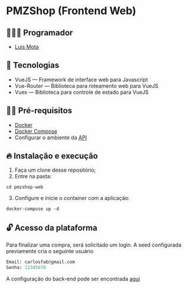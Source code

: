 # PMZShop (Frontend Web)

## 👨🏼‍💻 Programador

- [Luis Mota](https://github.com/manogray)

## 🚀 Tecnologias

- VueJS — Framework de interface web para Javascript
- Vue-Router — Biblioteca para roteamento web para VueJS
- Vuex — Biblioteca para controle de estado para VueJS

## ✋🏻 Pré-requisitos
- [Docker](https://docs.docker.com/engine/install/)
- [Docker Compose](https://docs.docker.com/compose/install/)
- Configurar o ambiente da [API](https://github.com/manogray/PMZShop-API)

## 🔥 Instalação e execução

1. Faça um clone desse repositório;
2. Entre na pasta:
```
cd pmzshop-web
```
3. Configure e inicie o container com a aplicação:
```
docker-compose up -d
```

## 🔓 Acesso da plataforma

Para finalizar uma compra, será solicitado um login. A seed configurada previamente cria o seguinte usuário

```python
Email: carlosfab@gmail.com
Senha: 12345678
```

A configuração do back-end pode ser encontrada [aqui](https://github.com/manogray/PMZShop-API)